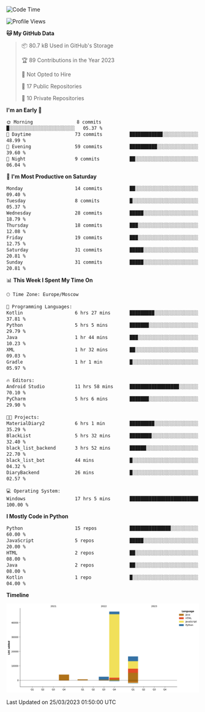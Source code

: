 <!--START_SECTION:waka-->
![Code Time](http://img.shields.io/badge/Code%20Time-71%20hrs%2031%20mins-blue)

![Profile Views](http://img.shields.io/badge/Profile%20Views-0-blue)

**🐱 My GitHub Data** 

> 📦 80.7 kB Used in GitHub's Storage 
 > 
> 🏆 89 Contributions in the Year 2023
 > 
> 🚫 Not Opted to Hire
 > 
> 📜 17 Public Repositories 
 > 
> 🔑 10 Private Repositories 
 > 
**I'm an Early 🐤** 

```text
🌞 Morning                8 commits           █░░░░░░░░░░░░░░░░░░░░░░░░   05.37 % 
🌆 Daytime                73 commits          ████████████░░░░░░░░░░░░░   48.99 % 
🌃 Evening                59 commits          ██████████░░░░░░░░░░░░░░░   39.60 % 
🌙 Night                  9 commits           ██░░░░░░░░░░░░░░░░░░░░░░░   06.04 % 
```
📅 **I'm Most Productive on Saturday** 

```text
Monday                   14 commits          ██░░░░░░░░░░░░░░░░░░░░░░░   09.40 % 
Tuesday                  8 commits           █░░░░░░░░░░░░░░░░░░░░░░░░   05.37 % 
Wednesday                28 commits          █████░░░░░░░░░░░░░░░░░░░░   18.79 % 
Thursday                 18 commits          ███░░░░░░░░░░░░░░░░░░░░░░   12.08 % 
Friday                   19 commits          ███░░░░░░░░░░░░░░░░░░░░░░   12.75 % 
Saturday                 31 commits          █████░░░░░░░░░░░░░░░░░░░░   20.81 % 
Sunday                   31 commits          █████░░░░░░░░░░░░░░░░░░░░   20.81 % 
```


📊 **This Week I Spent My Time On** 

```text
🕑︎ Time Zone: Europe/Moscow

💬 Programming Languages: 
Kotlin                   6 hrs 27 mins       █████████░░░░░░░░░░░░░░░░   37.81 % 
Python                   5 hrs 5 mins        ███████░░░░░░░░░░░░░░░░░░   29.79 % 
Java                     1 hr 44 mins        ███░░░░░░░░░░░░░░░░░░░░░░   10.23 % 
XML                      1 hr 32 mins        ██░░░░░░░░░░░░░░░░░░░░░░░   09.03 % 
Gradle                   1 hr 1 min          █░░░░░░░░░░░░░░░░░░░░░░░░   05.97 % 

🔥 Editors: 
Android Studio           11 hrs 58 mins      ██████████████████░░░░░░░   70.10 % 
PyCharm                  5 hrs 6 mins        ███████░░░░░░░░░░░░░░░░░░   29.90 % 

🐱‍💻 Projects: 
MaterialDiary2           6 hrs 1 min         █████████░░░░░░░░░░░░░░░░   35.29 % 
BlackList                5 hrs 32 mins       ████████░░░░░░░░░░░░░░░░░   32.40 % 
black_list_backend       3 hrs 52 mins       ██████░░░░░░░░░░░░░░░░░░░   22.70 % 
black_list_bot           44 mins             █░░░░░░░░░░░░░░░░░░░░░░░░   04.32 % 
DiaryBackend             26 mins             █░░░░░░░░░░░░░░░░░░░░░░░░   02.57 % 

💻 Operating System: 
Windows                  17 hrs 5 mins       █████████████████████████   100.00 % 
```

**I Mostly Code in Python** 

```text
Python                   15 repos            ███████████████░░░░░░░░░░   60.00 % 
JavaScript               5 repos             █████░░░░░░░░░░░░░░░░░░░░   20.00 % 
HTML                     2 repos             ██░░░░░░░░░░░░░░░░░░░░░░░   08.00 % 
Java                     2 repos             ██░░░░░░░░░░░░░░░░░░░░░░░   08.00 % 
Kotlin                   1 repo              █░░░░░░░░░░░░░░░░░░░░░░░░   04.00 % 
```



**Timeline**

![Lines of Code chart](https://raw.githubusercontent.com/Adlemex/Adlemex/main/assets/bar_graph.png)


 Last Updated on 25/03/2023 01:50:00 UTC
<!--END_SECTION:waka-->
